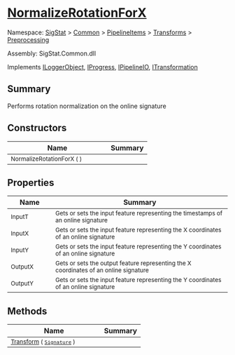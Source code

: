 # [NormalizeRotationForX](./NormalizeRotationForX.md)

Namespace: [SigStat]() > [Common](./../../../README.md) > [PipelineItems]() > [Transforms]() > [Preprocessing](./README.md)

Assembly: SigStat.Common.dll

Implements [ILoggerObject](./../../../ILoggerObject.md), [IProgress](./../../../Helpers/IProgress.md), [IPipelineIO](./../../../Pipeline/IPipelineIO.md), [ITransformation](./../../../ITransformation.md)

## Summary
Performs rotation normalization on the online signature

## Constructors

| Name | Summary | 
| --- | --- | 
| <sub>NormalizeRotationForX (  )</sub><img width=50>| <sub></sub>| <br>


## Properties

| Name | Summary | 
| --- | --- | 
| <sub>InputT</sub><img width=50>| <sub>Gets or sets the input feature representing the timestamps of an online signature</sub>| <br>
| <sub>InputX</sub><img width=50>| <sub>Gets or sets the input feature representing the X coordinates of an online signature</sub>| <br>
| <sub>InputY</sub><img width=50>| <sub>Gets or sets the input feature representing the Y coordinates of an online signature</sub>| <br>
| <sub>OutputX</sub><img width=50>| <sub>Gets or sets the output feature representing the X coordinates of an online signature</sub>| <br>
| <sub>OutputY</sub><img width=50>| <sub>Gets or sets the input feature representing the Y coordinates of an online signature</sub>| <br>


## Methods

| Name | Summary | 
| --- | --- | 
| <sub>[Transform](./Methods/NormalizeRotationForX-100663793.md) ( [`Signature`](./../../../Signature.md) )</sub><img width=50>| <sub></sub>| <br>


